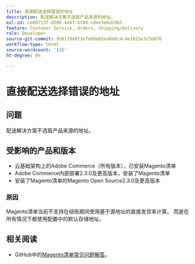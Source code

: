 ```yaml
---
title: 直接配送选择错误的地址
description: 配送解决方案不选取产品来源的地址。
exl-id: ce89713f-d506-4e4f-bf49-cdee3e6d29b5
feature: Customer Service, Orders, Shipping/Delivery
role: Developer
source-git-commit: 958179e0f3efe08e65ea8b0c4c4e1015e3c5bb76
workflow-type: tm+mt
source-wordcount: '115'
ht-degree: 0%

---
```


# 直接配送选择错误的地址

## 问题

配送解决方案不选取产品来源的地址。

## 受影响的产品和版本

* 云基础架构上的Adobe Commerce（所有版本），已安装Magento清单
* Adobe Commerce内部部署2.3.0及更高版本，安装了Magento清单
* 安装了Magento清单的Magento Open Source2.3.0及更高版本

### 原因

Magento清单当前不支持在结账期间使用基于源地址的直接发货率计算。 而是在所有情况下都使用配置中的默认存储地址。

## 相关阅读

* GitHub中的[Magento清单常见问题解答](https://github.com/magento/inventory/wiki/MSI-FAQs)。
